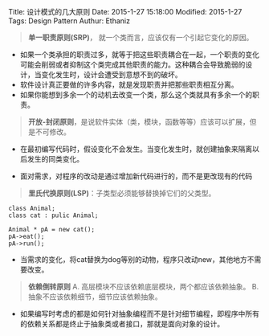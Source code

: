 Title: 设计模式的几大原则
Date: 2015-1-27 15:18:00
Modified: 2015-1-27
Tags: Design Pattern
Authur: Ethaniz

> **单一职责原则(SRP)**， 就一个类而言，应该仅有一个引起它变化的原因。

- 如果一个类承担的职责过多，就等于把这些职责耦合在一起，一个职责的变化可能会削弱或者抑制这个类完成其他职责的能力。这种耦合会导致脆弱的设计，当变化发生时，设计会遭受到意想不到的破坏。
- 软件设计真正要做的许多内容，就是发现职责并把那些职责相互分离。
- 如果你能想到多余一个的动机去改变一个类，那么这个类就具有多余一个的职责。


> **开放-封闭原则**，是说软件实体（类，模块，函数等等）应该可以扩展，但是不可修改。
- 在最初编写代码时，假设变化不会发生。当变化发生时，就创建抽象来隔离以后发生的同类变化。

- 面对需求，对程序的改动是通过增加新代码进行的，而不是更改现有的代码


> **里氏代换原则(LSP)**：子类型必须能够替换掉它们的父类型。

```
class Animal;
class cat : pulic Animal;

Animal * pA = new cat();
pA->eat();
pA->run();
```

- 当需求的变化，将cat替换为dog等别的动物，程序只改动new，其他地方不需要改变。


> **依赖倒转原则**
> A. 高层模块不应该依赖底层模块，两个都应该依赖抽象。
> B. 抽象不应该依赖细节，细节应该依赖抽象。
- 如果编写时考虑的都是如何针对抽象编程而不是针对细节编程，即程序中所有的依赖关系都是终止于抽象类或者接口，那就是面向对象的设计。
